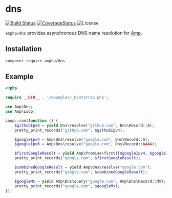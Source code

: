 # dns

[![Build Status](https://img.shields.io/travis/amphp/dns/master.svg?style=flat-square)](https://travis-ci.org/amphp/dns)
[![CoverageStatus](https://img.shields.io/coveralls/amphp/dns/master.svg?style=flat-square)](https://coveralls.io/github/amphp/dns?branch=master)
![License](https://img.shields.io/badge/license-MIT-blue.svg?style=flat-square)

`amphp/dns` provides asynchronous DNS name resolution for [Amp](https://github.com/amphp/amp).

## Installation

```bash
composer require amphp/dns
```

## Example

```php
<?php

require __DIR__ . '/examples/_bootstrap.php';

use Amp\Dns;
use Amp\Loop;

Loop::run(function () {
    $githubIpv4 = yield Dns\resolve("github.com", Dns\Record::A);
    pretty_print_records("github.com", $githubIpv4);

    $googleIpv4 = Amp\Dns\resolve("google.com", Dns\Record::A);
    $googleIpv6 = Amp\Dns\resolve("google.com", Dns\Record::AAAA);

    $firstGoogleResult = yield Amp\Promise\first([$googleIpv4, $googleIpv6]);
    pretty_print_records("google.com", $firstGoogleResult);

    $combinedGoogleResult = yield Amp\Dns\resolve("google.com");
    pretty_print_records("google.com", $combinedGoogleResult);

    $googleMx = yield Amp\Dns\query("google.com", Amp\Dns\Record::MX);
    pretty_print_records("google.com", $googleMx);
});
```
